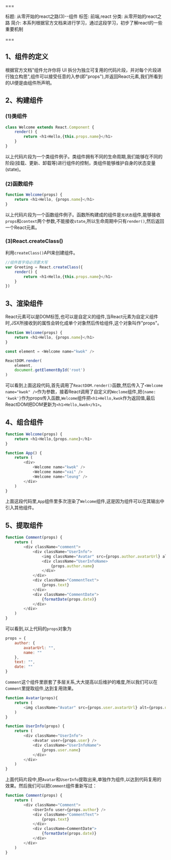 ===

标题: 从零开始的react之路(3)--组件
标签: 前端,react
分类: 从零开始的react之路
简介: 本系列根据官方文档来进行学习，通过这段学习，初步了解react的一些重要机制


===

## 1、组件的定义

根据官方文档"组件允许你将 UI 拆分为独立可复用的代码片段，并对每个片段进行独立构思",组件可以接受任意的入参(即"props"),并返回React元素,我们所看到的UI便是由组件所声明。

## 2、构建组件
### (1)类组件
```js
class Welcome extends React.Component {
	render() {
		return <h1>Hello,{this.props.name}</h1>
	}
}
```
以上代码片段为一个类组件例子。类组件拥有不同的生命周期,我们能够在不同的阶段(挂载、更新、卸载等)进行组件的控制，类组件能够维护自身的状态变量(state)。

### (2)函数组件
```js
function Welcome(props) {
	return <h1>Hello, {props.name}</h1>
}
```

以上代码片段为一个函数组件例子。函数所构建成的组件是`无状态`组件,能够接收`props`和`context`两个参数,不能接收`state`,所以生命周期中只有`render()`,然后返回一个React元素。

### (3)React.createClass()
利用`createClass()`API来创建组件。

```js
//组件首字母必须要大写
var Greeting = React.createClass({
	render() {
		return <h1>Hello,{this.props.name}</h1>
	}
})
```

## 3、渲染组件

React元素可以是DOM标签,也可以是自定义的组件,当React元素为自定义组件时,JSX所接收到的属性会转化成单个对象然后传给组件,这个对象叫作"props"。

```js
function Welcome(props) {
	return <h1>Hello, {props.name}</h1>
}

const element = <Welcome name="kwok" />

ReactDOM.render(
	element,
	document.getElementById('root')
)
```
可以看到上面这段代码,首先调用了`ReactDOM.render()`函数,然后传入了`<Welcome name="kwok" />`作为参数，接着React调用了自定义的`Weclome`组件,把`{name: 'kwok'}`作为props传入函数,`Welcome`组件把`<h1>Hello,kwok`</h1>作为返回值,最后ReactDOM把DOM更新为`<h1>Hello,kwok</h1>`。

## 4、组合组件
```js
function Welcome(props) {
	return <h1>Hello,{props.name}</h1>
}

function App() {
	return (
		<div>
			<Welcome name="kwok" />
			<Welcome mame="vai" />
			<Welcome name="leung" />
		</div>
	)
}
```

上面这段代码里,`App`组件里多次渲染了`Welcome`组件,这是因为组件可以在其输出中引入其他组件。

## 5、提取组件

```js
function Comment(props) {
	return (
		<div className="comment">
			<div className="UserInfo">
				<img className="Avatar" src={props.author.avatarUrl} alt={props.author.name} />
				<div className="UserInfoName>
					{props.author.name}
				</div>
			</div>
			<div className="CommentText">
				{props.text}
			</div>
			<div className="CommentDate">
				{formatDate(props.date)}
			</div>
		</div>
	)
}
```

可以看到,以上代码的`props`对象为

```js
props = {
	author: {
		avatarUrl: "",
		name: ""
	},
	text: "",
	date: ""
}
```

`Comment`这个组件里嵌套了多层关系,大大提高以后维护的难度,所以我们可以在`Comment`里提取组件,达到复用效果。

```js
function Avatar(props){
	return (
		<img className="Avatar" src={props.user.avatarUrl} alt={props.user.name} />
	)
}

function UserInfo(props) {
	return (
		<div className="UserInfo">
			<Avatar user={props.user} />
			<div className="UserInfoName">
				{props.user.name}
			</div>
		</div>
	)
}
```

上面代码片段中,把`Avatar`和`UserInfo`提取出来,单独作为组件,以达到代码复用的效果。然后我们可以把`Comment`组件重新写过：

```js
function Comment(props) {
	return (
		<div className="Comment">
			<UserInfo user={props.author} />
			<div className="CommentText">
				{props.text}
			</div>
			<div className=CommentDate">
				{formatDate(props.date)}
			</div>
		</div>
	)
}
```

